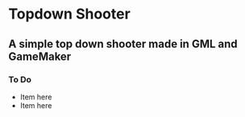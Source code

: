 # Topdown Shooter
## A simple top down shooter made in GML and GameMaker

### To Do
- Item here
- Item here
